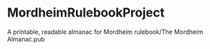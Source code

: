 # MordheimRulebookProject
A printable, readable almanac for Mordheim
rulebook/The Mordheim Almanac.pub
